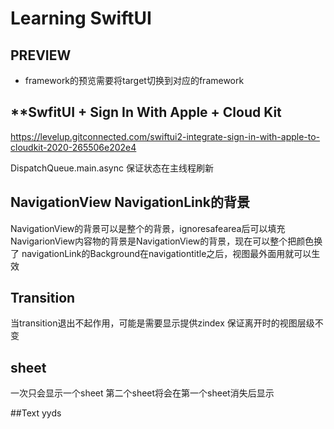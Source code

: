 #  Learning SwiftUI

## **PREVIEW**
- framework的预览需要将target切换到对应的framework

## **SwfitUI + Sign In With Apple + Cloud Kit
https://levelup.gitconnected.com/swiftui2-integrate-sign-in-with-apple-to-cloudkit-2020-265506e202e4

DispatchQueue.main.async 保证状态在主线程刷新

##  NavigationView  NavigationLink的背景
NavigationView的背景可以是整个的背景，ignoresafearea后可以填充
NavigarionView内容物的背景是NavigationView的背景，现在可以整个把颜色换了
navigationLink的Background在navigationtitle之后，视图最外面用就可以生效


## Transition
当transition退出不起作用，可能是需要显示提供zindex 保证离开时的视图层级不变

## sheet
一次只会显示一个sheet 第二个sheet将会在第一个sheet消失后显示

##Text yyds
